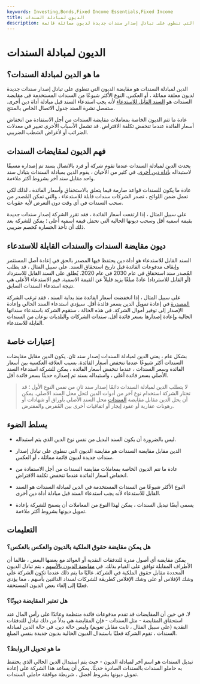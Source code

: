 ```yaml
---
keywords: Investing,Bonds,Fixed Income Essentials,Fixed Income
title: الديون لمبادلة السندات
description: الدين لمبادلة السندات هو مقايضة الديون التي تنطوي على تبادل إصدار سندات جديدة لديون مماثلة قائمة.
---
```


# الديون لمبادلة السندات
## ما هو الدين لمبادلة السندات؟

الدين لمبادلة السندات هو مقايضة الديون التي تنطوي على تبادل إصدار سندات جديدة لديون معلقة مماثلة ، أو العكس. النوع الأكثر شيوعًا من السندات المستخدمة في مقايضة السندات هو [السند القابل للاستدعاء](/callablebond) لأنه يجب استدعاء السند قبل مبادلة أداة دين أخرى. ستفصل نشرة السند جدول الاتصال الخاص بالمنتج.

عادة ما تتم الديون الخاصة بمعاملات مقايضة السندات من أجل الاستفادة من انخفاض أسعار الفائدة عندما تنخفض تكلفة الاقتراض. قد تشمل الأسباب الأخرى تغيير في معدلات الضرائب أو لأغراض الشطب الضريبي.

## فهم الديون لمقايضات السندات

يحدث الدين لمبادلة السندات عندما تقوم شركة أو فرد بالاتصال بسند تم إصداره مسبقًا لاستبداله [بأداة دين أخرى](/debtinstrument). في كثير من الأحيان ، يقوم الدين بمبادلة السندات بتبادل سند واحد مقابل سند آخر بشروط أكثر ملاءمة.

عادة ما يكون للسندات قواعد صارمة فيما يتعلق بالاستحقاق وأسعار الفائدة ، لذلك لكي تعمل ضمن اللوائح ، تصدر الشركات سندات قابلة للاستدعاء ، والتي تمكن المُصدر من سحب السندات في أي وقت دون التعرض لأية عقوبات.

على سبيل المثال ، إذا ارتفعت أسعار الفائدة ، فقد تقرر الشركة إصدار سندات جديدة بقيمة اسمية أقل وسحب ديونها الحالية التي تحمل قيمة اسمية أعلى ؛ يمكن للشركة بعد ذلك أن تأخذ الخسارة كخصم ضريبي.

## ديون مقايضة السندات والسندات القابلة للاستدعاء

السند القابل للاستدعاء هو أداة دين يحتفظ فيها المصدر بالحق في إعادة أصل المستثمر وإيقاف مدفوعات الفائدة قبل تاريخ استحقاق السند. على سبيل المثال ، قد يطلب المُصدر سند استحقاق في عام 2030 في عام 2020. يُطلق على السند القابل للاسترداد (أو القابل للاسترداد) عادةً مبلغًا يزيد قليلاً عن القيمة الاسمية. قيم الاستدعاء الأعلى هي نتيجة استدعاء السندات السابق.

على سبيل المثال ، إذا انخفضت أسعار الفائدة منذ بداية السند ، فقد ترغب الشركة [المصدرة](/issue) في إعادة تمويل الدين بسعر فائدة أقل. سيؤدي استدعاء السند الحالي وإعادة الإصدار إلى توفير أموال الشركة. في هذه الحالة ، ستقوم الشركة باستدعاء سنداتها الحالية وإعادة إصدارها بسعر فائدة أقل. سندات الشركات والبلديات نوعان من السندات القابلة للاستدعاء.

## إعتبارات خاصة

بشكل عام ، يعني الدين لمبادلة السندات إصدار سند ثان. يكون الدين مقابل مقايضات السندات أكثر شيوعًا عندما تنخفض أسعار الفائدة. بسبب العلاقة العكسية بين أسعار الفائدة وسعر السندات ، عندما تنخفض أسعار الفائدة ، يمكن للشركة استدعاء السند الأصلي بسعر فائدة أعلى ، واستبداله بسند تم إصداره حديثًا بسعر فائدة أقل.

> لا يتطلب الدين لمبادلة السندات دائمًا إصدار سند ثانٍ من نفس النوع الأول ؛ قد تختار الشركة استخدام نوع آخر من أدوات الدين لتحل محل السند الأصلي. يمكن أن يحل الدين مقابل مقايضة [السندات](/note) محل السند الأصلي بأوراق أو شهادات أو رهونات عقارية أو عقود إيجار أو اتفاقيات أخرى بين المُقرض والمقترض.

>

## يسلط الضوء

- ليس بالضرورة أن يكون السند البديل من نفس نوع الدين الذي يتم استبداله.

- الدين مقابل مقايضة السندات هو مقايضة الديون التي تنطوي على تبادل إصدار سندات جديدة لديون قائمة مماثلة ، أو العكس.

- عادة ما تتم الديون الخاصة بمعاملات مقايضة السندات من أجل الاستفادة من انخفاض أسعار الفائدة عندما تنخفض تكلفة الاقتراض.

- النوع الأكثر شيوعًا من السندات المستخدمة في الدين لمبادلة السندات هو السند القابل للاستدعاء لأنه يجب استدعاء السند قبل مبادلة أداة دين أخرى.

- يسمى أيضًا تبديل السندات ، يمكن لهذا النوع من المعاملات أن يسمح للشركة بإعادة تمويل ديونها بشروط أكثر ملاءمة.

## التعليمات

### هل يمكن مقايضة حقوق الملكية بالديون والعكس بالعكس؟

يمكن مقايضة أي أصول مدرة للتدفقات النقدية أو العوائد مع بعضها البعض ، طالما أن الأطراف المقابلة توافق على القيام بذلك. في [مقايضة الديون بالأسهم](/debtequityswap) ، يتم تبادل الديون المحددة مقابل حقوق الملكية في الشركة. غالبًا ما يتم ذلك عندما تكون الشركة على وشك الإفلاس أو على وشك الإفلاس كطريقة للشركات لسداد الدائنين بأسهم ، مما يؤدي فعليًا إلى إلغاء بعض الديون المستحقة.

### هل تعتبر المقايضة ديونًا؟

لا. في حين أن المقايضات قد تقدم مدفوعات فائدة منتظمة وعائدًا على رأس المال عند استحقاق المقايضة - مثل السندات - فإن المقايضة هي بدلاً من ذلك تبادل للتدفقات النقدية (على سبيل المثال ، ثابت مقابل تعويم) وليس حالة دين. في حالة الدين لمبادلة السندات ، تقوم الشركة فعليًا باستبدال الديون الحالية بديون جديدة بنفس المبلغ.

### ما هو تحويل الروابط؟

تبديل السندات هو اسم آخر لمبادلة الديون - حيث يتم استبدال الدين الحالي الذي يحتفظ به حاملو السندات بالسندات الصادرة حديثًا. يمكن أن يساعد هذا الشركة على إعادة تمويل ديونها بشروط أفضل ، شريطة موافقة حاملي السندات.

